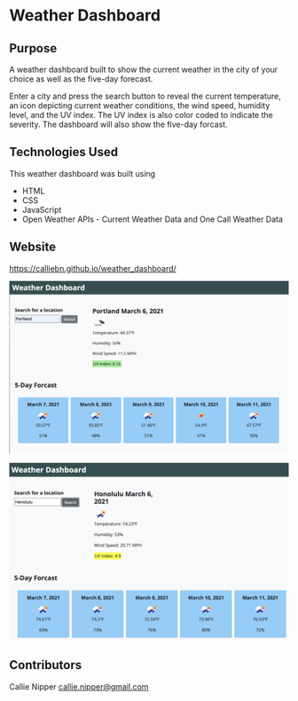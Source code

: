 # Weather Dashboard

## Purpose
A weather dashboard built to show the current weather in the city of your choice as well as the five-day forecast.

Enter a city and press the search button to reveal the current temperature, an icon depicting current weather conditions, the wind speed, humidity level, and the UV index. The UV index is also color coded to indicate the severity. The dashboard will also show the five-day forcast.

## Technologies Used
This weather dashboard was built using
* HTML
* CSS
* JavaScript
* Open Weather APIs - Current Weather Data and One Call Weather Data

## Website
https://calliebn.github.io/weather_dashboard/

![screenshot of weather dashboard oregon](assets/images/portland.png)

![screenshot of weather dashboard hawaii](assets/images/hawaii.png)

## Contributors
Callie Nipper
callie.nipper@gmail.com
